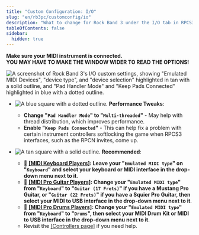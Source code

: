 ```yaml
---
title: "Custom Configuration: I/O"
slug: "en/rb3pc/customconfig/io"
description: "What to change for Rock Band 3 under the I/O tab in RPCS3's Custom Configuration."
tableOfContents: false
sidebar:
  hidden: true
---
```


**Make sure your MIDI instrument is connected.**  
**YOU MAY HAVE TO MAKE THE WINDOW WIDER TO READ THE OPTIONS!**

![A screenshot of Rock Band 3's I/O custom settings, showing "Emulated MIDI Devices", "device type", and "device selection" highlighted in tan with a solid outline, and "Pad Handler Mode" and "Keep Pads Connected" highlighted in blue with a dotted outline.](https://rb3pc.milohax.org/images/cust/io.png "I/O")

* ![A blue square with a dotted outline.](https://rb3pc.milohax.org/images/cust/smallblue.png "Tan Square") **Performance Tweaks**: 
	* **Change "`Pad Handler Mode`" to "`Multi-threaded`"** - May help with thread distribution, which improves performance.
	* **Enable "`Keep Pads Connected`"** - This can help fix a problem with certain instrument controllers softlocking the game when RPCS3 interfaces, such as the RPCN invites, come up.

* ![A tan square with a solid outline.](https://rb3pc.milohax.org/images/cust/smalltan.png "Tan Square") **Recommended**: 
	* 🎹 **[[MIDI Keyboard Players]](https://rb3pc.milohax.org/ctrls_keys_midi): Leave your "`Emulated MIDI type`" on "`Keyboard`" and select your keyboard or MIDI interface in the drop-down menu next to it**.
	* 🎸 **[[MIDI Pro Guitar Players]](https://rb3pc.milohax.org/ctrls_protar_midi): Change your "`Emulated MIDI type`" from "`Keyboard`" to "`Guitar (17 Frets)`" if you have a Mustang Pro Guitar, or "`Guitar (22 Frets)`" if you have a Squier Pro Guitar, then select your MIDI to USB interface in the drop-down menu next to it**.
	* 🥁 **[[MIDI Pro Drums Players]](https://rb3pc.milohax.org/ctrls_drums_midi): Change your "`Emulated MIDI type`" from "`Keyboard`" to "`Drums`", then select your MIDI Drum Kit or MIDI to USB interface in the drop-down menu next to it**.
	* Revisit the [[Controllers page]](https://rb3pc.milohax.org/ctrls) if you need help.

<br/>